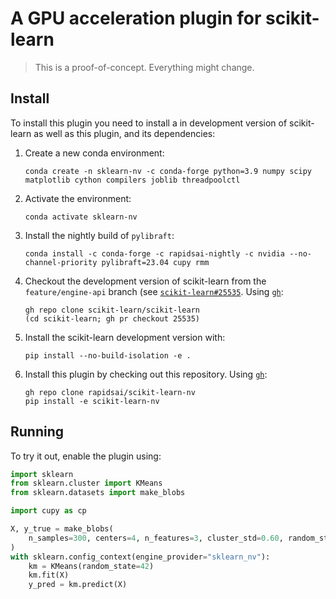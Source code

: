 # A GPU acceleration plugin for scikit-learn

> This is a proof-of-concept. Everything might change.


## Install

To install this plugin you need to install a in development version of scikit-learn as well
as this plugin, and its dependencies:

1. Create a new conda environment:

   ```commandline
   conda create -n sklearn-nv -c conda-forge python=3.9 numpy scipy matplotlib cython compilers joblib threadpoolctl
   ```

2. Activate the environment:

   ```commandline
   conda activate sklearn-nv
   ```

3. Install the nightly build of `pylibraft`:

   ```commandline
   conda install -c conda-forge -c rapidsai-nightly -c nvidia --no-channel-priority pylibraft=23.04 cupy rmm
   ```

4. Checkout the development version of scikit-learn from the `feature/engine-api` branch
   (see [`scikit-learn#25535`](https://github.com/scikit-learn/scikit-learn/pull/25535). Using [`gh`](https://cli.github.com/):

   ```commandline
   gh repo clone scikit-learn/scikit-learn
   (cd scikit-learn; gh pr checkout 25535)
   ```

5. Install the scikit-learn development version with:

   ```commandline
   pip install --no-build-isolation -e .
   ```

6. Install this plugin by checking out this repository. Using [`gh`](https://cli.github.com/):

   ```commandline
   gh repo clone rapidsai/scikit-learn-nv
   pip install -e scikit-learn-nv
   ```

## Running

To try it out, enable the plugin using:

```python
import sklearn
from sklearn.cluster import KMeans
from sklearn.datasets import make_blobs

import cupy as cp

X, y_true = make_blobs(
    n_samples=300, centers=4, n_features=3, cluster_std=0.60, random_state=10
)
with sklearn.config_context(engine_provider="sklearn_nv"):
    km = KMeans(random_state=42)
    km.fit(X)
    y_pred = km.predict(X)
```
